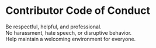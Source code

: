 # Contributor Code of Conduct

Be respectful, helpful, and professional.  
No harassment, hate speech, or disruptive behavior.  
Help maintain a welcoming environment for everyone.
